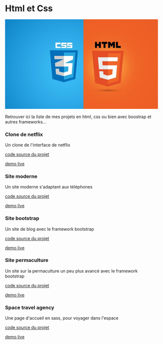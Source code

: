 # Html et Css 

![html_css](HTML5.jpg)

Retrouver ici la liste de mes projets en html, css ou bien avec boostrap et autres frameworks...

### Clone de netflix
Un clone de l'interface de netflix

[code source du projet](https://github.com/StevenLignereux/netflix_clone)

[demo live](https://stevenlignereux.github.io/netflix_clone/)

### Site moderne
Un site moderne s'adaptant aux téléphones

[code source du projet](https://github.com/StevenLignereux/site_art)

[demo live](https://stevenlignereux.github.io/site_art/)

### Site bootstrap
Un site de blog avec le framework bootstrap

[code source du projet](https://github.com/StevenLignereux/blog_bootstrap)

[demo live](https://stevenlignereux.github.io/blog_bootstrap/)

### Site permaculture
Un site sur la permaculture un peu plus avancé avec le framework bootstrap

[code source du projet](https://github.com/StevenLignereux/permaculture)

[demo live](https://stevenlignereux.github.io/permaculture/)

### Space travel agency
Une page d'accueil en sass, pour voyager dans l'espace

[code source du projet](https://github.com/StevenLignereux/spaceTravel)

[demo live](https://stevenlignereux.github.io/spaceTravel/)
